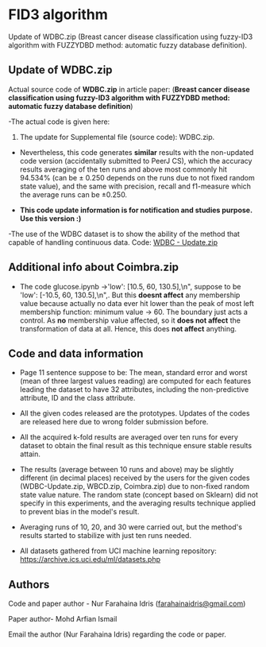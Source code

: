 # FID3 algorithm
Update of WDBC.zip (Breast cancer disease classification using fuzzy-ID3 algorithm with FUZZYDBD method: automatic fuzzy database definition). 

## Update of WDBC.zip
Actual source code of **WDBC.zip** in article paper: (**Breast cancer disease classification using fuzzy-ID3 algorithm with FUZZYDBD method: automatic fuzzy database definition**) 

-The actual code is given here:

1) The update for Supplemental file (source code): WDBC.zip. 

- Nevertheless, this code generates **similar** results with the non-updated code version (accidentally submitted to PeerJ CS), which the accuracy results averaging of the ten runs and above most commonly hit 94.534% (can be ± 0.250 depends on the runs due to not fixed random state value), and the same with precision, recall and f1-measure which the average runs can be ±0.250.

- **This code update information is for notification and studies purpose. Use this version :)**

-The use of the WDBC dataset is to show the ability of the method that capable of handling continuous data. Code:
[WDBC - Update.zip](https://github.com/farah96xxx/FID3algorithm/files/6428762/WDBC.-.Update.zip)

## Additional info about Coimbra.zip
- The code glucose.ipynb ->'low': [10.5, 60, 130.5],\n", suppose to be 'low': [-10.5, 60, 130.5],\n",. But this **doesnt affect** any membership value because actually no data ever hit lower than the peak of most left membership function: minimum value -> 60. The boundary just acts a control. As **no** membership value affected, so it **does not affect** the transformation of data at all. Hence, this does **not affect** anything.

## Code and data information

- Page 11 sentence suppose to be: The mean, standard error and worst (mean of three largest values reading) are computed for each features leading the dataset to have 32 attributes, including the non-predictive attribute, ID and the class attribute.

- All the given codes released are the prototypes. Updates of the codes are released here due to wrong folder submission before.

- All the acquired k-fold results are averaged over ten runs for every dataset to obtain the final result as this technique ensure stable results attain.

- The results (average between 10 runs and above) may be slightly different (in decimal places) received by the users for the given codes (WDBC-Update.zip, WBCD.zip, Coimbra.zip) due to non-fixed random state value nature. The random state (concept based on Sklearn) did not specify in this experiments, and the averaging results technique applied to prevent bias in the model's result. 

- Averaging runs of 10, 20, and 30 were carried out, but the method's results started to stabilize with just ten runs needed.

- All datasets gathered from UCI machine learning repository: https://archive.ics.uci.edu/ml/datasets.php

## Authors

Code and paper author - Nur Farahaina Idris (farahainaidris@gmail.com) 

Paper author- Mohd Arfian Ismail

Email the author (Nur Farahaina Idris) regarding the code or paper.
